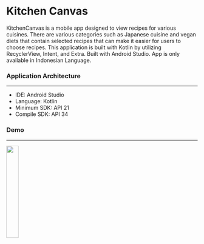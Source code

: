 # Kitchen Canvas  

KitchenCanvas is a mobile app designed to view recipes for various cuisines. There are various categories such as Japanese cuisine and vegan diets that contain selected recipes that can make it easier for users to choose recipes. This application is built with Kotlin by utilizing RecyclerView, Intent, and Extra. Built with Android Studio. App is only available in Indonesian Language.

### Application Architecture
---
- IDE: Android Studio
- Language: Kotlin
- Minimum SDK: API 21
- Compile SDK: API 34

### Demo
---
<img src="https://github.com/zask45/KitchenCanvas-App/assets/117462539/42942c66-db33-4e44-adb3-803fb88d3f97" width="25%">









 
 

